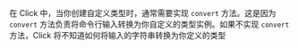 在 Click 中，当你创建自定义类型时，通常需要实现 `convert` 方法。这是因为 `convert` 方法负责将命令行输入转换为你自定义的类型实例。如果不实现 `convert` 方法，Click 将不知道如何将输入的字符串转换为你定义的类型

